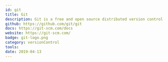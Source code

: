 ```yaml
---
id: git
title: Git
description: Git is a free and open source distributed version control system designed to handle everything from small to very large projects with speed and efficiency. 
github: https://github.com/git/git
docs: https://git-scm.com/docs
website: https://git-scm.com/
badge: git-logo.png
category: versionControl
tools: 
date: 2019-04-13
---
```


